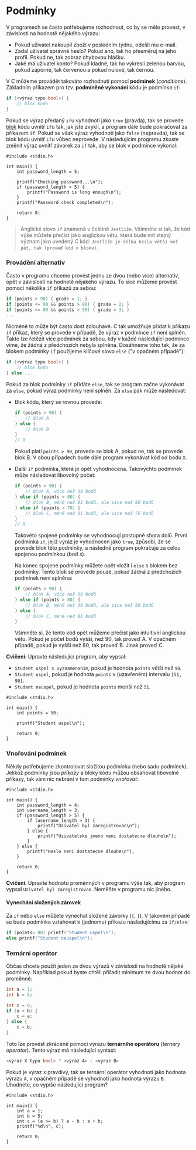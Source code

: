 # Podmínky
V programech se často potřebujeme rozhodnout, co by se mělo provést, v závislosti na hodnotě nějakého
výrazu:
- Pokud uživatel nakoupil zboží v posledním týdnu, odešli mu e-mail.
- Zadal uživatel správné heslo? Pokud ano, tak ho přesměruj na jeho profil. Pokud ne, tak zobraz chybovou hlášku.
- Jaké má uživatel konto? Pokud kladné, tak ho vykresli zelenou barvou, pokud záporné, tak červenou a
pokud nulové, tak černou.

V *C* můžeme provádět takováto rozhodnutí pomocí **podmínek** (*conditions*). Základním příkazem
pro tzv. **podmíněné vykonání** kódu je podmínka `if`:

```c
if (<výraz typu bool>) {
    // blok kódu
}
```

Pokud se výraz předaný `if`u vyhodnotí jako `true` (pravda), tak se provede
[blok](../promenne/promenne.md#definice-a-platnost) kódu uvnitř `if`u tak, jak jste zvyklí, a program dále
bude pokračovat za příkazem `if`. Pokud se však výraz vyhodnotí jako `false` (nepravda), tak se blok kódu
uvnitř `if`u vůbec neprovede. V následujícím programu zkuste změnit výraz uvnitř závorek za `if` tak,
aby se blok v podmínce vykonal:
```c,editable,mainbody
#include <stdio.h>

int main() {
    int password_length = 5;

    printf("Checking password...\n");
    if (password_length > 5) {
        printf("Password is long enough\n");
    }
    printf("Password check completed\n");

    return 0;
}
```

> Anglické slovo `if` znamená v češtině `Jestliže`. Všimněte si tak, že kód výše můžete přečíst jako
> anglickou větu, která bude mít stejný význam jako uvedený *C* kód: `Jestliže je délka hesla větší
> než pět, tak (proveď kód v bloku)`.

### Provádění alternativ
Často v programu chceme provést jednu ze dvou (nebo více) alternativ, opět v závislosti na hodnotě
nějakého výrazu. To sice můžeme provést pomocí několika `if` příkazů za sebou:
```c
if (points > 90) { grade = 1; }
if (points <= 90 && points > 80) { grade = 2; }
if (points <= 80 && points > 50) { grade = 3; }
...
```
Nicméně to může být často dost zdlouhavé. *C* tak umožňuje přidat k příkazu `if` příkaz, který se provede
v případě, že výraz v podmínce `if` není splněn. Takto lze řetězit více podmínek za sebou, kdy v každé
následující podmínce víme, že žádná z předchozích nebyla splněna. Dosáhneme toho tak, že za blokem podmínky
`if` použijeme klíčové slovo `else` ("v opačném případě"):

```c
if (<výraz typu bool>) {
    // blok kódu
} else ...
```
Pokud za blok podmínky `if` přidáte `else`, tak se program začne vykonávat za `else`, pokud výraz
podmínky není splněn. Za `else` pak může následovat:
- Blok kódu, který se rovnou provede:
    ```c
    if (points > 90) {
        // blok A
    } else {
        // blok B
    }
    // X
    ```
    Pokud platí `points > 90`, provede se blok A, pokud ne, tak se provede blok B. V obou případech
    bude dále program vykonávat kód od bodu `X`.
- Další `if` podmínka, která je opět vyhodnocena. Takovýchto podmínek může následovat libovolný počet:
    ```c
    if (points > 90) {
        // blok A, více než 90 bodů
    } else if (points > 80) {
        // blok B, méně než 91 bodů, ale více než 80 bodů
    } else if (points > 70) {
        // blok C, méně než 81 bodů, ale více než 70 bodů
    }
    // X
    ```
    Takovéto spojené podmínky se vyhodnocují postupně shora dolů. První podmínka `if`, jejíž výraz
    je vyhodnocen jako `true`, způsobí, že se provede blok této podmínky, a následně program pokračuje
    za celou spojenou podmínkou (bod `X`).

    Na konec spojené podmínky můžete opět vložit i `else` s blokem bez podmínky. Tento blok se
    provede pouze, pokud žádná z předchozích podmínek není splněna:
    ```c
    if (points > 90) {
        // blok A, více než 90 bodů
    } else if (points > 80) {
        // blok B, méně než 90 bodů, ale více než 80 bodů
    } else {
        // blok C, méně než 81 bodů
    }
    ```
  
    Všimněte si, že tento kód opět můžeme přečíst jako intuitivní anglickou větu. Pokud je počet
    bodů vyšší, než 90, tak proveď A. V opačném případě, pokud je vyšší než 80, tak proveď B. Jinak
    proveď C.

**Cvičení**: Upravte následující program, aby vypsal:
- `Student uspel s vyznamenanim`, pokud je hodnota `points` větší než `90`.
- `Student uspel`, pokud je hodnota `points` v (uzavřeném) intervalu `[51, 90]`.
- `Student neuspel`, pokud je hodnota `points` menší než `51`.

```c,editable,mainbody
#include <stdio.h>

int main() {
    int points = 50;

    printf("Student uspel\n");

    return 0;
}
```

### Vnořování podmínek
Někdy potřebujeme zkontrolovat složitou podmínku (nebo sadu podmínek). Jelikož podmínky jsou *příkazy*
a bloky kódu můžou obsahovat libovolné příkazy, tak vám nic nebrání v tom podmínky *vnořovat*:
```c,editable,mainbody
#include <stdio.h>

int main() {
    int password_length = 4;
    int username_length = 3;
    if (password_length > 5) {
        if (username_length > 3) {
            printf("Uzivatel byl zaregistrovan\n");
        } else {
            printf("Uzivatelske jmeno neni dostatecne dlouhe\n");
        }
    } else {
        printf("Heslo neni dostatecne dlouhe\n");
    }

    return 0;
}
```

**Cvičení**: Upravte hodnotu proměnných v programu výše tak, aby program vypsal `Uzivatel byl zaregistrovan`.
Neměňte v programu nic jiného.

#### Vynechání složených zárovek
Za `if` nebo `else` můžete vynechat složené závorky (`{`, `}`). V takovém případě se bude podmínka
vztahovat k (jednomu) příkazu následujícímu za `if/else`:
```c
if (points> 80) printf("Student uspel\n");
else printf("Student neuspel\n");
```

### Ternární operátor
Občas chcete použít jeden ze dvou výrazů v závislosti na hodnotě nějaké podmínky. Například pokud byste
chtěli přiřadit minimum ze dvou hodnot do proměnné:
```c
int a = 1;
int b = 5;

int c = 0;
if (a < b) {
    c = a;
} else {
    c = b;
}
```
Toto lze provést zkráceně pomocí výrazu **ternárního operátoru** (*ternary operator*). Tento výraz
má následující syntaxi:
```c
<výraz X typu bool> ? <výraz A> : <výraz B>
```
Pokud je výraz `X` pravdivý, tak se ternární operátor vyhodnotí jako hodnota výrazu `A`, v opačném
případě se vyhodnotí jako hodnota výrazu `B`. Uhodnete, co vypíše následující program?
```c,editable,mainbody
#include <stdio.h>

int main() {
    int a = 1;
    int b = 5;
    int c = (a >= b) ? a - b : a + b;
    printf("%d\n", c);

    return 0;
}
```
